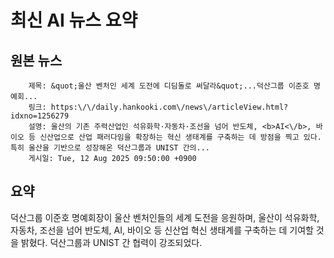 # 최신 AI 뉴스 요약

## 원본 뉴스
		제목: &quot;울산 벤처인 세계 도전에 디딤돌로 써달라&quot;...덕산그룹 이준호 명예회...
		링크: https:\/\/daily.hankooki.com\/news\/articleView.html?idxno=1256279
		설명: 울산의 기존 주력산업인 석유화학·자동차·조선을 넘어 반도체, <b>AI<\/b>, 바이오 등 신산업으로 산업 패러다임을 확장하는 혁신 생태계를 구축하는 데 방점을 찍고 있다. 특히 울산을 기반으로 성장해온 덕산그룹과 UNIST 간의... 
		게시일: Tue, 12 Aug 2025 09:50:00 +0900


## 요약
덕산그룹 이준호 명예회장이 울산 벤처인들의 세계 도전을 응원하며, 울산이 석유화학, 자동차, 조선을 넘어 반도체, AI, 바이오 등 신산업 혁신 생태계를 구축하는 데 기여할 것을 밝혔다. 덕산그룹과 UNIST 간 협력이 강조되었다.
